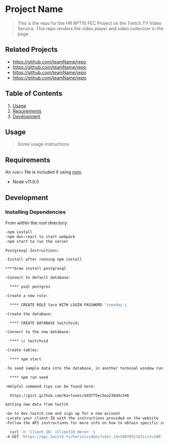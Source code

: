 # Project Name

> This is the repo for the HR RPT10 FEC Project on the Twitch.TV Video Service. This repo renders the video player and video collection to the page.

## Related Projects

  - https://github.com/teamName/repo
  - https://github.com/teamName/repo
  - https://github.com/teamName/repo
  - https://github.com/teamName/repo

## Table of Contents

1. [Usage](#Usage)
1. [Requirements](#requirements)
1. [Development](#development)

## Usage

> Some usage instructions

## Requirements

An `nvmrc` file is included if using [nvm](https://github.com/creationix/nvm).

- Node v11.6.0

## Development

### Installing Dependencies

From within the root directory:

```sh
-npm install
-npm dev:react to start webpack
-npm start to run the server
```

```sh
Postgresql Instructions:

-Install after running npm install

****brew install postgresql

-Connect to default database:

  **** psql postgres

-Create a new role:

  **** CREATE ROLE taco WITH LOGIN PASSWORD 'tuesday';

-Create the database:

  **** CREATE DATABASE twitchvid;

-Connect to the new database:

  **** \c twitchvid

-Create tables:

  **** npm start

-To seed sample data into the database, in another terminal window run:

  **** npm run seed

-Helpful command tips can be found here:

  https://gist.github.com/Kartones/dd3ff5ec5ea238d4c546
```

```sh
Getting new data from twitch

-Go to dev.twitch.com and sign up for a new account
-Locate your client-ID with the instructions provided on the website
-Follow the API instructions for more info on how to obtain specific sets of data. Here is one example of obtaining data from Twitch Streamer A_Seagull:

  curl -H 'Client-ID: <ClientID Here>' \
-X GET 'https://api.twitch.tv/helix/videos?user_id=19070311&first=100'
```